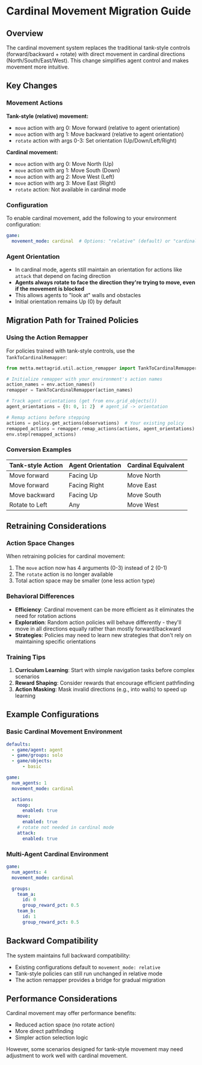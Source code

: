 # Cardinal Movement Migration Guide

## Overview

The cardinal movement system replaces the traditional tank-style controls (forward/backward + rotate) with direct movement in cardinal directions (North/South/East/West). This change simplifies agent control and makes movement more intuitive.

## Key Changes

### Movement Actions

**Tank-style (relative) movement:**
- `move` action with arg 0: Move forward (relative to agent orientation)
- `move` action with arg 1: Move backward (relative to agent orientation)
- `rotate` action with args 0-3: Set orientation (Up/Down/Left/Right)

**Cardinal movement:**
- `move` action with arg 0: Move North (Up)
- `move` action with arg 1: Move South (Down)
- `move` action with arg 2: Move West (Left)
- `move` action with arg 3: Move East (Right)
- `rotate` action: Not available in cardinal mode

### Configuration

To enable cardinal movement, add the following to your environment configuration:

```yaml
game:
  movement_mode: cardinal  # Options: "relative" (default) or "cardinal"
```

### Agent Orientation

- In cardinal mode, agents still maintain an orientation for actions like `attack` that depend on facing direction
- **Agents always rotate to face the direction they're trying to move, even if the movement is blocked**
- This allows agents to "look at" walls and obstacles
- Initial orientation remains Up (0) by default

## Migration Path for Trained Policies

### Using the Action Remapper

For policies trained with tank-style controls, use the `TankToCardinalRemapper`:

```python
from metta.mettagrid.util.action_remapper import TankToCardinalRemapper

# Initialize remapper with your environment's action names
action_names = env.action_names()
remapper = TankToCardinalRemapper(action_names)

# Track agent orientations (get from env.grid_objects())
agent_orientations = {0: 0, 1: 2}  # agent_id -> orientation

# Remap actions before stepping
actions = policy.get_actions(observations)  # Your existing policy
remapped_actions = remapper.remap_actions(actions, agent_orientations)
env.step(remapped_actions)
```

### Conversion Examples

| Tank-style Action | Agent Orientation | Cardinal Equivalent |
|-------------------|-------------------|-------------------|
| Move forward | Facing Up | Move North |
| Move forward | Facing Right | Move East |
| Move backward | Facing Up | Move South |
| Rotate to Left | Any | Move West |

## Retraining Considerations

### Action Space Changes

When retraining policies for cardinal movement:
1. The `move` action now has 4 arguments (0-3) instead of 2 (0-1)
2. The `rotate` action is no longer available
3. Total action space may be smaller (one less action type)

### Behavioral Differences

- **Efficiency**: Cardinal movement can be more efficient as it eliminates the need for rotation actions
- **Exploration**: Random action policies will behave differently - they'll move in all directions equally rather than mostly forward/backward
- **Strategies**: Policies may need to learn new strategies that don't rely on maintaining specific orientations

### Training Tips

1. **Curriculum Learning**: Start with simple navigation tasks before complex scenarios
2. **Reward Shaping**: Consider rewards that encourage efficient pathfinding
3. **Action Masking**: Mask invalid directions (e.g., into walls) to speed up learning

## Example Configurations

### Basic Cardinal Movement Environment

```yaml
defaults:
  - game/agent: agent
  - game/groups: solo
  - game/objects:
      - basic

game:
  num_agents: 1
  movement_mode: cardinal

  actions:
    noop:
      enabled: true
    move:
      enabled: true
    # rotate not needed in cardinal mode
    attack:
      enabled: true
```

### Multi-Agent Cardinal Environment

```yaml
game:
  num_agents: 4
  movement_mode: cardinal

  groups:
    team_a:
      id: 0
      group_reward_pct: 0.5
    team_b:
      id: 1
      group_reward_pct: 0.5
```

## Backward Compatibility

The system maintains full backward compatibility:
- Existing configurations default to `movement_mode: relative`
- Tank-style policies can still run unchanged in relative mode
- The action remapper provides a bridge for gradual migration

## Performance Considerations

Cardinal movement may offer performance benefits:
- Reduced action space (no rotate action)
- More direct pathfinding
- Simpler action selection logic

However, some scenarios designed for tank-style movement may need adjustment to work well with cardinal movement.
